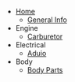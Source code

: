 - [Home](/)
  - [General Info](general_info.md)
- Engine
  - [Carburetor](carburetor.md)
- Electrical
  - [Aduio](audio.md)
- Body
  - [Body Parts](body_parts.md)